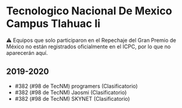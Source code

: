 # Tecnologico Nacional De Mexico Campus Tlahuac Ii

:warning: Equipos que solo participaron en el Repechaje del Gran Premio de México no están registrados oficialmente en el ICPC, por lo que no aparecerán aquí.

## 2019-2020

- #382 (#98 de TecNM) programers (Clasificatorio)
- #382 (#98 de TecNM) Jaosmi (Clasificatorio)
- #382 (#98 de TecNM) SKYNET (Clasificatorio)


